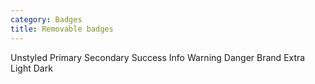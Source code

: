 ```yaml
---
category: Badges
title: Removable badges
---
```

<span class="badge badge-unstyled badge-remove"><a href="#" aria-label="Remove"><i class="icon icon-cancel"></i></a> Unstyled</span>
<span class="badge badge-primary badge-remove"><a href="#" aria-label="Remove"><i class="icon icon-cancel"></i></a> Primary</span>
<span class="badge badge-secondary badge-remove"><a href="#" aria-label="Remove"><i class="icon icon-cancel"></i></a> Secondary</span>
<span class="badge badge-success badge-remove"><a href="#" aria-label="Remove"><i class="icon icon-cancel"></i></a> Success</span>
<span class="badge badge-info badge-remove"><a href="#" aria-label="Remove"><i class="icon icon-cancel"></i></a> Info</span>
<span class="badge badge-warning badge-remove"><a href="#" aria-label="Remove"><i class="icon icon-cancel"></i></a> Warning</span>
<span class="badge badge-danger badge-remove"><a href="#" aria-label="Remove"><i class="icon icon-cancel"></i></a> Danger</span>
<span class="badge badge-brand badge-remove"><a href="#" aria-label="Remove"><i class="icon icon-cancel"></i></a> Brand</span>
<span class="badge badge-extra badge-remove"><a href="#" aria-label="Remove"><i class="icon icon-cancel"></i></a> Extra</span>
<span class="badge badge-light badge-remove"><a href="#" aria-label="Remove"><i class="icon icon-cancel"></i></a> Light</span>
<span class="badge badge-dark badge-remove"><a href="#" aria-label="Remove"><i class="icon icon-cancel"></i></a> Dark</span>
